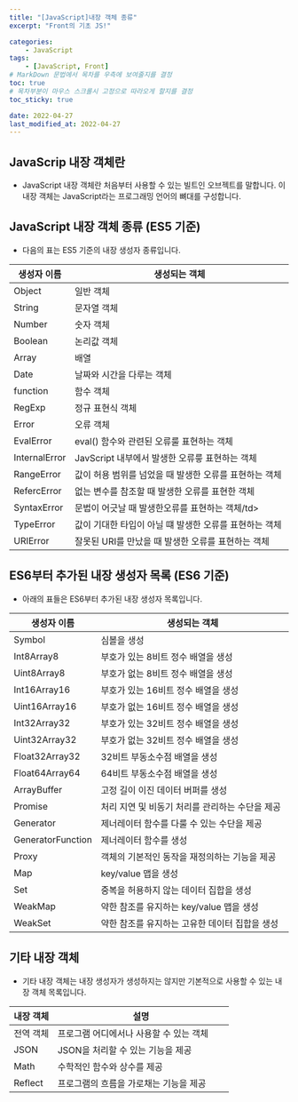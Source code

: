 ```yaml
---
title: "[JavaScript]내장 객체 종류"
excerpt: "Front의 기초 JS!"

categories:
    - JavaScript
tags:
    - [JavaScript, Front]
# MarkDown 문법에서 목차를 우측에 보여줄지를 결정
toc: true
# 목차부분이 마우스 스크롤시 고정으로 따라오게 할지를 결정
toc_sticky: true

date: 2022-04-27
last_modified_at: 2022-04-27
---
```


## JavaScrip 내장 객체란
- JavaScript 내장 객체란 처음부터 사용할 수 있는 빌트인 오브젝트를 말합니다. 이 내장 객체는 JavaScript라는 프로그래밍 언어의 뼈대를 구성합니다.

## JavaScript 내장 객체 종류 (ES5 기준)
- 다음의 표는 ES5 기준의 내장 생성자 종류입니다.


<div style="width:100%;">
<table class="table_type_1">
    <colgroup>
        <col width="20%">
        <col width="80%">
    </colgroup>
    <thead>
        <tr>
            <th>생성자 이름</th>
            <th>생성되는 객체</th>
        </tr>
    </thead>
    <tbody>
        <tr>
            <td>Object</td>
            <td>일반 객체</td>
        </tr>
        <tr>
            <td>String</td>
            <td>문자열 객체</td>
        </tr>
        <tr>
            <td>Number</td>
            <td>숫자 객체</td>
        </tr>
        <tr>
            <td>Boolean</td>
            <td>논리값 객체</td>
        </tr>
        <tr>
            <td>Array</td>
            <td>배열</td>
        </tr>
        <tr>
            <td>Date</td>
            <td>날짜와 시간을 다루는 객체</td>
        </tr>
        <tr>
            <td>function</td>
            <td>함수 객체</td>
        </tr>
        <tr>
            <td>RegExp</td>
            <td>정규 표현식 객체</td>
        </tr>
        <tr>
            <td>Error</td>
            <td>오류 객체</td>
        </tr>
        <tr>
            <td>EvalError</td>
            <td>eval() 함수와 관련된 오류룰 표현하는 객체</td>
        </tr>
        <tr>
            <td>InternalError</td>
            <td>JavScript 내부에서 발생한 오류릏 표현하는 객체</td>
        </tr>
        <tr>
            <td>RangeError</td>
            <td>값이 허용 범위를 넘었을 때 발생한 오류를 표현하는 객체</td>
        </tr>
        <tr>
            <td>RefercError</td>
            <td>없는 변수를 참조할 때 발생한 오류를 표현한 객체</td>
        </tr>
        <tr>
            <td>SyntaxError</td>
            <td>문법이 어긋날 때 발생한오류를 표현하는 객체/td>
        <tr>
            <td>TypeError</td>
            <td>값이 기대한 타입이 아닐 떄 발생한 오류를 표현하는 객체</td>
        </tr>
        <tr>
            <td>URIError</td>
            <td>잘못된 URI를 만났을 때 발생한 오류를 표현하는 객체</td>
        </tr>
    </tbody>
</table>
</div>

## ES6부터 추가된 내장 생성자 목록 (ES6 기준)
- 아래의 표들은 ES6부터 추가된 내장 생성자 목록입니다.


<div style="width:100%;">
<table class="table_type_1">
    <colgroup>
        <col width="25%">
        <col width="75%">
    </colgroup>
    <thead>
        <tr>
            <th>생성자 이름</th>
            <th>생성되는 객체</th>
        </tr>
    </thead>
    <tbody>
        <tr>
            <td>Symbol</td>
            <td>심볼을 생성</td>
        </tr>
        <tr>
            <td>Int8Array8</td>
            <td>부호가 있는 8비트 정수 배열을 생성</td>
        </tr>
        <tr>
            <td>Uint8Array8</td>
            <td>부호가 없는 8비트 정수 배열을 생성</td>
        </tr>
        <tr>
            <td>Int16Array16</td>
            <td>부호가 있는 16비트 정수 배열을 생성</td>
        </tr>
        <tr>
            <td>Uint16Array16</td>
            <td>부호가 없는 16비트 정수 배열을 생성</td>
        </tr>
        <tr>
            <td>Int32Array32</td>
            <td>부호가 있는 32비트 정수 배열을 생성</td>
        </tr>
        <tr>
            <td>Uint32Array32</td>
            <td>부호가 없는 32비트 정수 배열을 생성</td>
        </tr>
        <tr>
            <td>Float32Array32</td>
            <td>32비트 부동소수점 배열을 생성</td>
        </tr>
        <tr>
            <td>Float64Array64</td>
            <td>64비트 부동소수점 배열을 생성</td>
        </tr>
        <tr>
            <td>ArrayBuffer</td>
            <td>고정 길이 이진 데이터 버퍼를 생성</td>
        </tr>
        <tr>
            <td>Promise</td>
            <td>처리 지연 및 비동기 처리를 관리하는 수단을 제공</td>
        </tr>
        <tr>
            <td>Generator</td>
            <td>제너레이터 함수를 다룰 수 있는 수단을 제공</td>
        </tr>
        <tr>
            <td>GeneratorFunction</td>
            <td>제너레이터 함수를 생성</td>
        </tr>
        <tr>
            <td>Proxy</td>
            <td>객체의 기본적인 동작을 재정의하는 기능을 제공</td>
        <tr>
            <td>Map</td>
            <td>key/value 맵을 생성</td>
        </tr>
        <tr>
            <td>Set</td>
            <td>중복을 허용하지 않는 데이터 집합을 생성</td>
        </tr>
        <tr>
            <td>WeakMap</td>
            <td>약한 참조를 유지하는 key/value 맵을 생성</td>
        </tr>
        <tr>
            <td>WeakSet</td>
            <td>약한 참조를 유지하는 고유한 데이터 집합을 생성</td>
        </tr>
    </tbody>
</table>
</div>

## 기타 내장 객체
- 기타 내장 객체는 내장 생성자가 생성하지는 않지만 기본적으로 사용할 수 있는 내장 객체 목록입니다.


<div style="width:100%;">
<table class="table_type_1">
    <colgroup>
        <col width="20%">
        <col width="80%">
    </colgroup>
    <thead>
        <tr>
            <th>내장 객체</th>
            <th>설명</th>
        </tr>
    </thead>
    <tbody>
        <tr>
            <td>전역 객체</td>
            <td>프로그램 어디에서나 사용할 수 있는 객체</td>
        </tr>
        <tr>
            <td>JSON</td>
            <td>JSON을 처리할 수 있는 기능을 제공</td>
        </tr>
        <tr>
            <td>Math</td>
            <td>수학적인 함수와 상수를 제공</td>
        </tr>
        <tr>
            <td>Reflect</td>
            <td>프로그램의 흐름을 가로채는 기능을 제공</td>
        </tr>
    </tbody>
</table>
</div>
